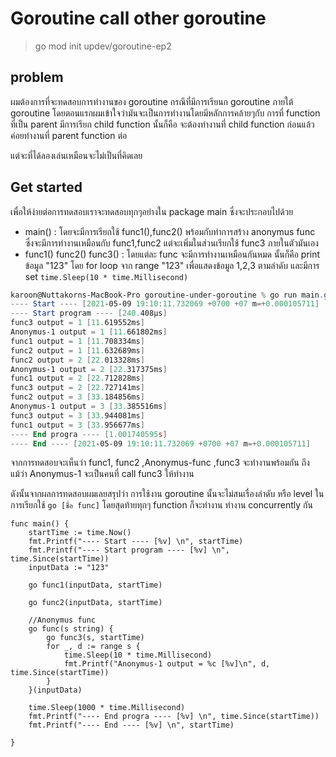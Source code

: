 # Goroutine call other goroutine

> go mod init updev/goroutine-ep2

## problem
ผมต้องการที่จะทดสอบการทำงานของ goroutine กรณีที่มีการเรียนก goroutine ภายใต้ goroutine โดยตอนแรกผมเข้าใจว่ามันจะเป็นการทำงานโดยมีหลักการคล้ายๆกับ การที่ function ที่เป็น parent มีการเรียก  child function นั้นก็คือ จะต้องทำงานที่ child function ก่อนแล้วค่อยทำงานที่ parent function ต่อ

แต่จะที่ได้ลองเล่นเหมือนจะไม่เป็นที่คิดเลย

## Get started
เพื่อให้ง่ายต่อการทดสอบเราจะทดสอบทุกๆอย่างใน package main ซึ่งจะประกอบไปด้วย
- main() : โดยจะมีการเรียกใช้ func1(),func2() พร้อมกับทำการสร้าง anonymus func ซึ่งจะมีการทำงานเหมือนกับ func1,func2 แต่จะเพิ่มในส่วนเรียกใช้ func3 ภายในตัวมันเอง
- func1() func2() func3() : โดยแต่ละ func จะมีการทำงานเหมือนกันหมด นั้นก็คือ print ข้อมูล "123" โดย for loop จาก range "123" เพื่อแสดงข้อมูล 1,2,3 ตามลำดับ และมีการ set ``time.Sleep(10 * time.Millisecond)``

```powershell
karoon@Nuttakorns-MacBook-Pro goroutine-under-goroutine % go run main.go
---- Start ---- [2021-05-09 19:10:11.732069 +0700 +07 m=+0.000105711] 
---- Start program ---- [240.408µs] 
func3 output = 1 [11.619552ms]
Anonymus-1 output = 1 [11.661802ms]
func1 output = 1 [11.708334ms]
func2 output = 1 [11.632689ms]
func2 output = 2 [22.013328ms]
Anonymus-1 output = 2 [22.317375ms]
func1 output = 2 [22.712828ms]
func3 output = 2 [22.727141ms]
func2 output = 3 [33.184856ms]
Anonymus-1 output = 3 [33.385516ms]
func3 output = 3 [33.944081ms]
func1 output = 3 [33.956677ms]
---- End progra ---- [1.001740595s] 
---- End ---- [2021-05-09 19:10:11.732069 +0700 +07 m=+0.000105711]
```

จากการทดสอบจะเห็นว่า func1, func2 ,Anonymus-func ,func3 จะทำงานพร้อมกัน ถึงแม้ว่า Anonymus-1 จะเป็นคนที่ call func3 ให้ทำงาน

ดังนั้นจากผลการทดสอบผมเลยสรุปว่า การใช้งาน goroutine นั้นจะไม่สนเรื่องลำดับ หรือ level ในการเรียกใช้ ``go [ชื่อ func]`` โดยสุดท้ายทุกๆ function ก็จะทำงาน ทำงาน concurrently กัน

```golang
func main() {
	startTime := time.Now()
	fmt.Printf("---- Start ---- [%v] \n", startTime)
	fmt.Printf("---- Start program ---- [%v] \n", time.Since(startTime))
	inputData := "123"
    
	go func1(inputData, startTime)

	go func2(inputData, startTime)

    //Anonymus func
	go func(s string) {
		go func3(s, startTime)
		for _, d := range s {
			time.Sleep(10 * time.Millisecond)
			fmt.Printf("Anonymus-1 output = %c [%v]\n", d, time.Since(startTime))
		}
	}(inputData)

	time.Sleep(1000 * time.Millisecond)
	fmt.Printf("---- End progra ---- [%v] \n", time.Since(startTime))
	fmt.Printf("---- End ---- [%v] \n", startTime)

}
```

